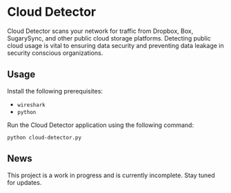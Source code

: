 Cloud Detector
===

Cloud Detector scans your network for traffic from Dropbox, Box, SugarySync, and other public cloud storage platforms. Detecting public cloud usage is vital to ensuring data security and preventing data leakage in security conscious organizations.

Usage
---

Install the following prerequisites:

* `wireshark`
* `python`

Run the Cloud Detector application using the following command:

    python cloud-detector.py

News
---

This project is a work in progress and is currently incomplete. Stay tuned for updates.
